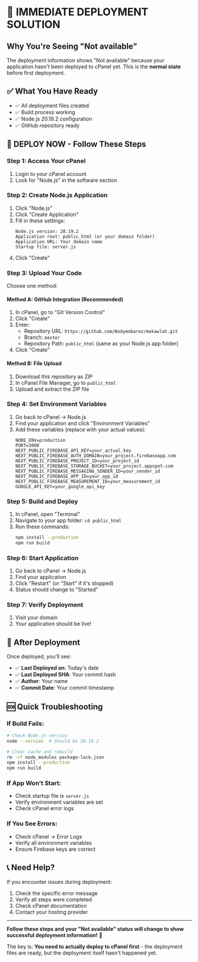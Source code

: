 # 🚀 IMMEDIATE DEPLOYMENT SOLUTION

## Why You're Seeing "Not available"

The deployment information shows "Not available" because your application hasn't been deployed to cPanel yet. This is the **normal state** before first deployment.

## ✅ What You Have Ready

- ✅ All deployment files created
- ✅ Build process working
- ✅ Node.js 20.19.2 configuration
- ✅ GitHub repository ready

## 🎯 DEPLOY NOW - Follow These Steps

### Step 1: Access Your cPanel
1. Login to your cPanel account
2. Look for "Node.js" in the software section

### Step 2: Create Node.js Application
1. Click "Node.js"
2. Click "Create Application"
3. Fill in these settings:
   ```
   Node.js version: 20.19.2
   Application root: public_html (or your domain folder)
   Application URL: Your domain name
   Startup file: server.js
   ```
4. Click "Create"

### Step 3: Upload Your Code
Choose one method:

#### Method A: GitHub Integration (Recommended)
1. In cPanel, go to "Git Version Control"
2. Click "Create"
3. Enter:
   - Repository URL: `https://github.com/Bodymobarez/mokawlat.git`
   - Branch: `master`
   - Repository Path: `public_html` (same as your Node.js app folder)
4. Click "Create"

#### Method B: File Upload
1. Download this repository as ZIP
2. In cPanel File Manager, go to `public_html`
3. Upload and extract the ZIP file

### Step 4: Set Environment Variables
1. Go back to cPanel → Node.js
2. Find your application and click "Environment Variables"
3. Add these variables (replace with your actual values):
   ```
   NODE_ENV=production
   PORT=3000
   NEXT_PUBLIC_FIREBASE_API_KEY=your_actual_key
   NEXT_PUBLIC_FIREBASE_AUTH_DOMAIN=your_project.firebaseapp.com
   NEXT_PUBLIC_FIREBASE_PROJECT_ID=your_project_id
   NEXT_PUBLIC_FIREBASE_STORAGE_BUCKET=your_project.appspot.com
   NEXT_PUBLIC_FIREBASE_MESSAGING_SENDER_ID=your_sender_id
   NEXT_PUBLIC_FIREBASE_APP_ID=your_app_id
   NEXT_PUBLIC_FIREBASE_MEASUREMENT_ID=your_measurement_id
   GOOGLE_API_KEY=your_google_api_key
   ```

### Step 5: Build and Deploy
1. In cPanel, open "Terminal"
2. Navigate to your app folder: `cd public_html`
3. Run these commands:
   ```bash
   npm install --production
   npm run build
   ```

### Step 6: Start Application
1. Go back to cPanel → Node.js
2. Find your application
3. Click "Restart" (or "Start" if it's stopped)
4. Status should change to "Started"

### Step 7: Verify Deployment
1. Visit your domain
2. Your application should be live!

## 🔧 After Deployment

Once deployed, you'll see:
- ✅ **Last Deployed on**: Today's date
- ✅ **Last Deployed SHA**: Your commit hash
- ✅ **Author**: Your name
- ✅ **Commit Date**: Your commit timestamp

## 🆘 Quick Troubleshooting

### If Build Fails:
```bash
# Check Node.js version
node --version  # Should be 20.19.2

# Clear cache and rebuild
rm -rf node_modules package-lock.json
npm install --production
npm run build
```

### If App Won't Start:
- Check startup file is `server.js`
- Verify environment variables are set
- Check cPanel error logs

### If You See Errors:
- Check cPanel → Error Logs
- Verify all environment variables
- Ensure Firebase keys are correct

## 📞 Need Help?

If you encounter issues during deployment:
1. Check the specific error message
2. Verify all steps were completed
3. Check cPanel documentation
4. Contact your hosting provider

---

**Follow these steps and your "Not available" status will change to show successful deployment information!** 🚀

The key is: **You need to actually deploy to cPanel first** - the deployment files are ready, but the deployment itself hasn't happened yet.
